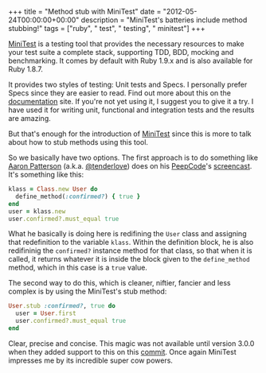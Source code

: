 +++
title = "Method stub with MiniTest"
date = "2012-05-24T00:00:00+00:00"
description = "MiniTest's batteries include method stubbing!"
tags = ["ruby", " test", " testing", " minitest"]
+++

[MiniTest] is a testing tool that provides the necessary resources to make your
test suite a complete stack, supporting TDD, BDD, mocking and benchmarking. It
comes by default with Ruby 1.9.x and is also available for Ruby 1.8.7.

It provides two styles of testing: Unit tests and Specs. I personally prefer
Specs since they are easier to read. Find out more about this on the
[documentation] site.
If you're not yet using it, I suggest you to give it a try. I have used it for
writing unit, functional and integration tests and the results are amazing.

But that's enough for the introduction of [MiniTest] since this is more to talk
about how to stub methods using this tool.

So we basically have two options. The first approach is to do something like
[Aaron Patterson] (a.k.a. [@tenderlove]) does on his [PeepCode]'s [screencast].
It's something like this:
```ruby
klass = Class.new User do
  define_method(:confirmed?) { true }
end
user = klass.new
user.confirmed?.must_equal true
```

What he basically is doing here is redifining the `User` class and assigning that
redefinition to the variable `klass`. Within the definition block, he is also
redifininig the `confirmed?` instance method for that class, so that when it is
called, it returns whatever it is inside the block given to the `define_method`
method, which in this case is a `true` value.

The second way to do this, which is cleaner, niftier, fancier and less complex
is by using the MiniTest's stub method:
```ruby
User.stub :confirmed?, true do
  user = User.first
  user.confirmed?.must_equal true
end
```

Clear, precise and concise. This magic was not available until version 3.0.0
when they added support to this on this [commit]. Once again MiniTest impresses
me by its incredible super cow powers.

[MiniTest]: http://github.com/seattlerb/minitest
[documentation]: http://docs.seattlerb.org/minitest/
[Aaron Patterson]: http://tenderlovemaking.com/
[@tenderlove]: http://twitter.com/tenderlove
[PeepCode]: http://peepcode.com
[screencast]: https://peepcode.com/products/play-by-play-tenderlove-ruby-on-rails
[commit]: https://github.com/seattlerb/minitest/commit/37e1a04573f1047a1772a21cbfe48823d2c27d7e
